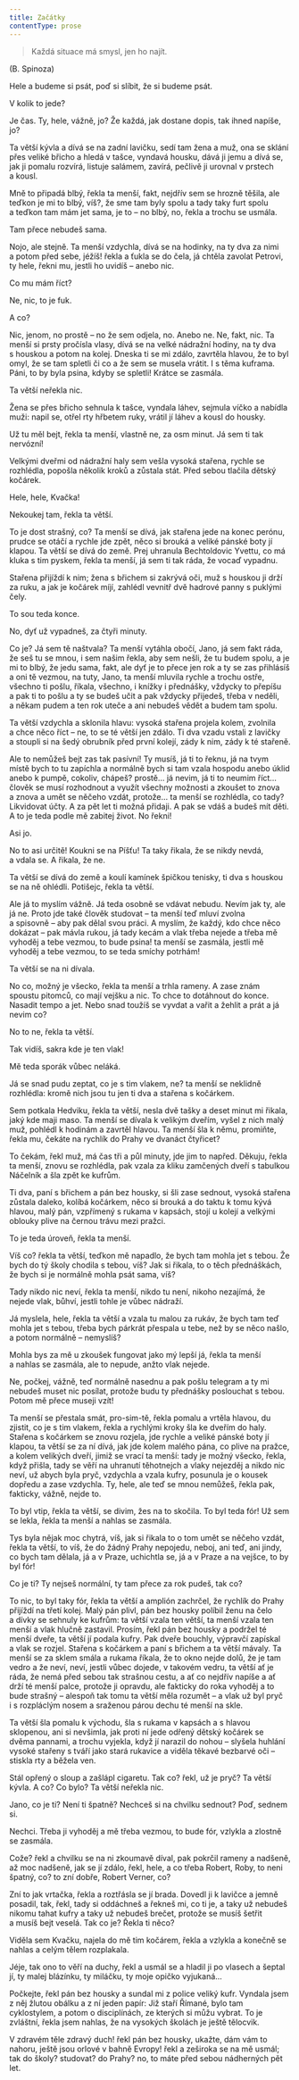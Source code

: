 ```yaml
---
title: Začátky
contentType: prose
---
```


> Každá situace má smysl, jen ho najít.

(B. Spinoza)

Hele a budeme si psát, poď si slíbit, že si budeme psát.

V kolik to jede?

Je čas. Ty, hele, vážně, jo? Že každá, jak dostane dopis, tak ihned napíše, jo?

Ta větší kývla a dívá se na zadní lavičku, sedí tam žena a muž, ona se sklání přes veliké břicho a hledá v tašce, vyndavá housku, dává ji jemu a dívá se, jak ji pomalu rozvírá, listuje salámem, zavírá, pečlivě ji urovnal v prstech a kousl.

Mně to připadá blbý, řekla ta menší, fakt, nejdřív sem se hrozně těšila, ale teďkon je mi to blbý, víš?, že sme tam byly spolu a tady taky furt spolu a teďkon tam mám jet sama, je to – no blbý, no, řekla a trochu se usmála.

Tam přece nebudeš sama.

Nojo, ale stejně. Ta menší vzdychla, dívá se na hodinky, na ty dva za nimi a potom před sebe, jéžíš! řekla a ťukla se do čela, já chtěla zavolat Petrovi, ty hele, řekni mu, jestli ho uvidíš – anebo nic.

Co mu mám říct?

Ne, nic, to je fuk.

A co?

Nic, jenom, no prostě – no že sem odjela, no. Anebo ne. Ne, fakt, nic. Ta menší si prsty pročísla vlasy, dívá se na velké nádražní hodiny, na ty dva s houskou a potom na kolej. Dneska ti se mi zdálo, zavrtěla hlavou, že to byl omyl, že se tam spletli či co a že sem se musela vrátit. I s těma kuframa. Páni, to by byla psina, kdyby se spletli! Krátce se zasmála.

Ta větší neřekla nic.

Žena se přes břicho sehnula k tašce, vyndala láhev, sejmula víčko a nabídla muži: napil se, otřel rty hřbetem ruky, vrátil jí láhev a kousl do housky.

Už tu měl bejt, řekla ta menší, vlastně ne, za osm minut. Já sem ti tak nervózní!

Velkými dveřmi od nádražní haly sem vešla vysoká stařena, rychle se rozhlédla, popošla několik kroků a zůstala stát. Před sebou tlačila dětský kočárek.

Hele, hele, Kvačka!

Nekoukej tam, řekla ta větší.

To je dost strašný, co? Ta menší se dívá, jak stařena jede na konec perónu, prudce se otáčí a rychle jde zpět, něco si brouká a veliké pánské boty jí klapou. Ta větší se dívá do země. Prej uhranula Bechtoldovic Yvettu, co má kluka s tim pyskem, řekla ta menší, já sem ti tak ráda, že vocaď vypadnu.

Stařena přijíždí k nim; žena s břichem si zakrývá oči, muž s houskou ji drží za ruku, a jak je kočárek míjí, zahlédl vevnitř dvě hadrové panny s puklými čely.

To sou teda konce.

No, dyť už vypadneš, za čtyři minuty.

Co je? Já sem tě naštvala? Ta menší vytáhla obočí, Jano, já sem fakt ráda, že seš tu se mnou, i sem našim řekla, aby sem nešli, že tu budem spolu, a je mi to blbý, že jedu sama, fakt, ale dyť je to přece jen rok a ty se zas přihlásíš a oni tě vezmou, na tuty, Jano, ta menší mluvila rychle a trochu ostře, všechno ti pošlu, říkala, všechno, i knížky i přednášky, vždycky to přepíšu a pak ti to pošlu a ty se budeš učit a pak vždycky přijedeš, třeba v neděli, a někam pudem a ten rok uteče a ani nebudeš vědět a budem tam spolu.

Ta větší vzdychla a sklonila hlavu: vysoká stařena projela kolem, zvolnila a chce něco říct – ne, to se té větší jen zdálo. Ti dva vzadu vstali z lavičky a stoupli si na šedý obrubník před první kolejí, zády k nim, zády k té stařeně.

Ale to nemůžeš bejt zas tak pasívní! Ty musíš, já ti to řeknu, já na tvym místě bych to tu zapíchla a normálně bych si tam vzala hospodu anebo úklid anebo k pumpě, cokoliv, chápeš? prostě… já nevim, já ti to neumim říct… člověk se musí rozhodnout a využít všechny možnosti a zkoušet to znova a znova a umět se něčeho vzdát, protože… ta menší se rozhlédla, co tady? Likvidovat účty. A za pět let ti možná přidaji. A pak se vdáš a budeš mít děti. A to je teda podle mě zabitej život. No řekni!

Asi jo.

No to asi určitě! Koukni se na Píšťu! Ta taky řikala, že se nikdy nevdá, a vdala se. A řikala, že ne.

Ta větší se dívá do země a koulí kamínek špičkou tenisky, ti dva s houskou se na ně ohlédli. Potišejc, řekla ta větší.

Ale já to myslím vážně. Já teda osobně se vdávat nebudu. Nevím jak ty, ale já ne. Proto jde také člověk studovat – ta menší teď mluví zvolna a spisovně – aby pak dělal svou práci. A myslím, že každý, kdo chce něco dokázat – pak mávla rukou, já tady kecám a vlak třeba nejede a třeba mě vyhoděj a tebe vezmou, to bude psina! ta menší se zasmála, jestli mě vyhoděj a tebe vezmou, to se teda smíchy potrhám!

Ta větší se na ni dívala.

No co, možný je všecko, řekla ta menší a trhla rameny. A zase znám spoustu pitomců, co mají vejšku a nic. To chce to dotáhnout do konce. Nasadit tempo a jet. Nebo snad toužíš se vyvdat a vařit a žehlit a prát a já nevim co?

No to ne, řekla ta větší.

Tak vidíš, sakra kde je ten vlak!

Mě teda sporák vůbec neláká.

Já se snad pudu zeptat, co je s tim vlakem, ne? ta menší se neklidně rozhlédla: kromě nich jsou tu jen ti dva a stařena s kočárkem.

Sem potkala Hedviku, řekla ta větší, nesla dvě tašky a deset minut mi řikala, jaký kde maji maso. Ta menší se dívala k velikým dveřím, vyšel z nich malý muž, pohlédl k hodinám a zavrtěl hlavou. Ta menší šla k němu, promiňte, řekla mu, čekáte na rychlík do Prahy ve dvanáct čtyřicet?

To čekám, řekl muž, má čas tři a půl minuty, jde jim to napřed. Děkuju, řekla ta menší, znovu se rozhlédla, pak vzala za kliku zamčených dveří s tabulkou Náčelník a šla zpět ke kufrům.

Ti dva, paní s břichem a pán bez housky, si šli zase sednout, vysoká stařena zůstala daleko, kolíbá kočárkem, něco si brouká a do taktu k tomu kývá hlavou, malý pán, vzpřímený s rukama v kapsách, stojí u kolejí a velkými oblouky plive na černou trávu mezi pražci.

To je teda úroveň, řekla ta menší.

Víš co? řekla ta větší, teďkon mě napadlo, že bych tam mohla jet s tebou. Že bych do tý školy chodila s tebou, víš? Jak si řikala, to o těch přednáškách, že bych si je normálně mohla psát sama, víš?

Tady nikdo nic neví, řekla ta menší, nikdo tu není, nikoho nezajímá, že nejede vlak, bůhví, jestli tohle je vůbec nádraží.

Já myslela, hele, řekla ta větší a vzala tu malou za rukáv, že bych tam teď mohla jet s tebou, třeba bych párkrát přespala u tebe, než by se něco našlo, a potom normálně – nemyslíš?

Mohla bys za mě u zkoušek fungovat jako mý lepší já, řekla ta menší a nahlas se zasmála, ale to nepude, anžto vlak nejede.

Ne, počkej, vážně, teď normálně nasednu a pak pošlu telegram a ty mi nebudeš muset nic posílat, protože budu ty přednášky poslouchat s tebou. Potom mě přece museji vzít!

Ta menší se přestala smát, pro-sim-tě, řekla pomalu a vrtěla hlavou, du zjistit, co je s tim vlakem, řekla a rychlými kroky šla ke dveřím do haly. Stařena s kočárkem se znovu rozjela, jde rychle a veliké pánské boty jí klapou, ta větší se za ní dívá, jak jde kolem malého pána, co plive na pražce, a kolem velikých dveří, jimiž se vrací ta menší: tady je možný všecko, řekla, když přišla, tady se věří na uhranutí těhotnejch a vlaky nejezděj a nikdo nic neví, už abych byla pryč, vzdychla a vzala kufry, posunula je o kousek dopředu a zase vzdychla. Ty, hele, ale teď se mnou nemůžeš, řekla pak, fakticky, vážně, nejde to.

To byl vtip, řekla ta větší, se divim, žes na to skočila. To byl teda fór! Už sem se lekla, řekla ta menší a nahlas se zasmála.

Tys byla nějak moc chytrá, víš, jak si řikala to o tom umět se něčeho vzdát, řekla ta větší, to víš, že do žádný Prahy nepojedu, neboj, ani teď, ani jindy, co bych tam dělala, já a v Praze, uchichtla se, já a v Praze a na vejšce, to by byl fór!

Co je ti? Ty nejseš normální, ty tam přece za rok pudeš, tak co?

To nic, to byl taky fór, řekla ta větší a amplión zachrčel, že rychlík do Prahy přijíždí na třetí kolej. Malý pán plivl, pán bez housky políbil ženu na čelo a dívky se sehnuly ke kufrům: ta větší vzala ten větší, ta menší vzala ten menší a vlak hlučně zastavil. Prosím, řekl pán bez housky a podržel té menší dveře, ta větší jí podala kufry. Pak dveře bouchly, výpravčí zapískal a vlak se rozjel. Stařena s kočárkem a paní s břichem a ta větší mávaly. Ta menší se za sklem smála a rukama říkala, že to okno nejde dolů, že je tam vedro a že neví, neví, jestli vůbec dojede, v takovém vedru, ta větší ať je ráda, že nemá před sebou tak strašnou cestu, a ať co nejdřív napíše a ať drží té menší palce, protože ji opravdu, ale fakticky do roka vyhoděj a to bude strašný – alespoň tak tomu ta větší měla rozumět – a vlak už byl pryč i s rozpláclým nosem a sraženou párou dechu té menší na skle.

Ta větší šla pomalu k východu, šla s rukama v kapsách a s hlavou sklopenou, ani si nevšimla, jak proti ní jede odřený dětský kočárek se dvěma pannami, a trochu vyjekla, když jí narazil do nohou – slyšela huhlání vysoké stařeny s tváří jako stará rukavice a viděla těkavé bezbarvé oči – stiskla rty a běžela ven.

Stál opřený o sloup a zašlápl cigaretu. Tak co? řekl, už je pryč? Ta větší kývla. A co? Co bylo? Ta větší neřekla nic.

Jano, co je ti? Není ti špatně? Nechceš si na chvilku sednout? Poď, sednem si.

Nechci. Třeba ji vyhoděj a mě třeba vezmou, to bude fór, vzlykla a zlostně se zasmála.

Cože? řekl a chvilku se na ni zkoumavě díval, pak pokrčil rameny a nadšeně, až moc nadšeně, jak se jí zdálo, řekl, hele, a co třeba Robert, Roby, to neni špatný, co? to zní dobře, Robert Verner, co?

Zní to jak vrtačka, řekla a roztřásla se jí brada. Dovedl ji k lavičce a jemně posadil, tak, řekl, tady si oddáchneš a řekneš mi, co ti je, a taky už nebudeš nikomu tahat kufry a taky už nebudeš brečet, protože se musíš šetřit a musíš bejt veselá. Tak co je? Řekla ti něco?

Viděla sem Kvačku, najela do mě tim kočárem, řekla a vzlykla a konečně se nahlas a celým tělem rozplakala.

Jéje, tak ono to věří na duchy, řekl a usmál se a hladil ji po vlasech a šeptal jí, ty malej blázínku, ty miláčku, ty moje opičko vyjukaná…

Počkejte, řekl pán bez housky a sundal mi z police veliký kufr. Vyndala jsem z něj žlutou obálku a z ní jeden papír: Již staří Římané, bylo tam cyklostylem, a potom o disciplínách, ze kterých si můžu vybrat. To je zvláštní, řekla jsem nahlas, že na vysokých školách je ještě tělocvik.

V zdravém těle zdravý duch! řekl pán bez housky, ukažte, dám vám to nahoru, ještě jsou orlové v bahně Evropy! řekl a zeširoka se na mě usmál; tak do školy? studovat? do Prahy? no, to máte před sebou nádherných pět let.
